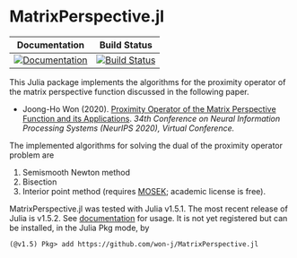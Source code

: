 # MatrixPerspective.jl

| **Documentation** | **Build Status** |
|-------------------|------------------|
| [![Documentation](https://img.shields.io/badge/docs-dev-blue.svg)](https://won-j.github.io/MatrixPerspective.jl/dev) | [![Build Status](https://travis-ci.org/won-j/MatrixPerspective.jl.svg?branch=master)](https://travis-ci.com/github/won-j/MatrixPerspective.jl)  | 



This Julia package implements the algorithms for the proximity operator of the matrix perspective function discussed in the following paper.

* Joong-Ho Won (2020). [Proximity Operator of the Matrix Perspective Function and its Applications]((https://papers.nips.cc/paper/2020/hash/45f31d16b1058d586fc3be7207b58053-Abstract.html)). *34th Conference on Neural Information Processing Systems (NeurIPS 2020), Virtual Conference.* 

The implemented algorithms for solving the dual of the proximity operator problem are
1. Semismooth Newton method
2. Bisection
3. Interior point method (requires [MOSEK](https://www.mosek.com); academic license is free).

MatrixPerspective.jl was tested with Julia v1.5.1. The most recent release of Julia is v1.5.2. See [documentation](https://won-j.github.io/MatrixPerspective.jl/dev) for usage. It is not yet registered but can be installed, in the Julia Pkg mode, by
```{julia}
(@v1.5) Pkg> add https://github.com/won-j/MatrixPerspective.jl
```

